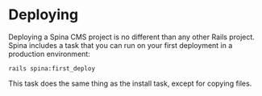 # Deploying

Deploying a Spina CMS project is no different than any other Rails project. Spina includes a task that you can run on your first deployment in a production environment:

```
rails spina:first_deploy
```

This task does the same thing as the install task, except for copying files. 